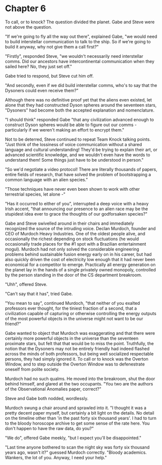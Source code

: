 # Chapter 6

To call, or to knock? The question divided the planet. Gabe and Steve were not above the question.

"If we're going to fly all the way out there", explained Gabe, "we would need to build interstellar communication to talk to the ship. So if we're going to build it anyway, why not give them a call first?"

"Firstly", responded Steve, "we wouldn't necessarily need interstellar comms. Did our ancestors have intercontinental communication when they sailed here? No, they just set off."

Gabe tried to respond, but Steve cut him off.

"And secondly, even if we did build interstellar comms, who's to say that the Dysoners could even receive them?"

Although there was no definitive proof yet that the aliens even existed, let alone that they had constructed Dyson spheres around the seventeen stars, "Dysoners" had become both the accepted explanation and nomenclature.

"I should think" responded Gabe "that any civilization advanced enough to construct Dyson spheres would be able to figure out our comms - particularly if we weren't making an effort to encrypt them."

Not to be deterred, Steve continued to repeat Team Knock talking points. "Just think of the lossiness of voice communication without a shared language and cultural understanding! They'd be trying to explain their art, or advanced scientific knowledge, and we wouldn't even have the words to understand them! Some things just have to be understood in person."

"So we'd negotiate a video protocol! There are literally thousands of papers, entire fields of research, that have solved the problem of bootstrapping a common language with an alien species."

"Those techniques have never even been shown to work with other terrestrial species, let alone -"

"Has it occurred to either of you", interrupted a deep voice with a heavy Irish accent, "that announcing our presence to an alien race may be the stupidest idea ever to grace the thoughts of our godforsaken species?"

Gabe and Steve swivelled around in their chairs and immediately recognized the source of the intruding voice. Declan Murdoch, founder and CEO of Murdoch Heavy Industries. One of the oldest people alive, and occasionally the richest depending on stock fluctuations (he would occasionally trade places for the #1 spot with a Brazilian entertainment mogul). Murdoch had not only solved the considerable engineering problems behind sustainable fusion energy early on in his career, but had also quickly driven the cost of electricity low enough that it had never been economical for a competitor to emerge. Practically all energy generation on the planet lay in the hands of a single privately owned monopoly, controlled by the person standing in the door of the CS department breakroom.

"Uhh", offered Steve.

"Can't say that it has", tried Gabe.

"You mean to say", continued Murdoch, "that neither of you exalted professors ever thought, for the tiniest fraction of a second, that a civilization capable of capturing or otherwise controlling the energy outputs of the most powerful objects in the universe might not want to be our friend?"

Gabe wanted to object that Murdoch was exaggerating and that there were certainly more powerful objects in the universe than the seventeen proximate stars, but felt that that would be to miss the point. Truthfully, the notion that the Dysoners may not be entirely friendly had indeed flashed across the minds of both professors, but being well socialized respectable persons, they had simply ignored it. To call or to knock was the Overton Window, and to step outside the Overton Window was to defenestrate oneself from polite society.

Murdoch had no such qualms. He moved into the breakroom, shut the door behind himself, and glared at the two occupants. "You two are the authors of the Observational Anomalies paper, correct?"

Steve and Gabe both nodded, wordlessly.

Murdoch swung a chair around and sprawled into it. "I thought it was a pretty decent paper myself, but certainly a bit light on the details. No detail on the timeline other than 'in the past forty six thousand years'. I had to turn to the bloody horoscope archive to get some sense of the rate here. You don't happen to have the raw data, do you?"

"We do", offered Gabe meekly, "but I expect you'll be disappointed."

"Last time anyone bothered to scan the night sky was forty six thousand years ago, wasn't it?" guessed Murdoch correctly. "Bloody academics. Wankers, the lot of you. Anyway, I need your help."
